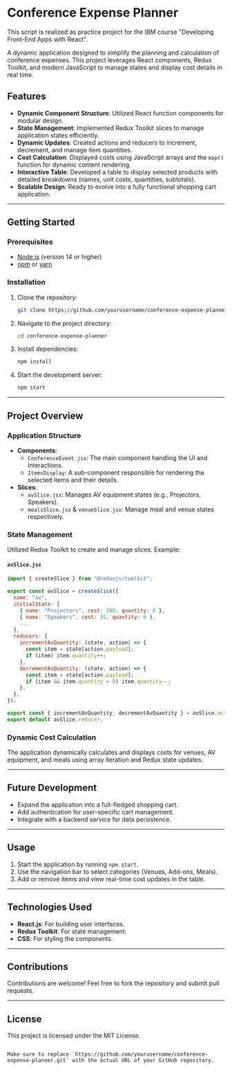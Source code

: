 # Conference Expense Planner

This script is realized as practice project for the IBM course "Developing Front-End Apps with React".

A dynamic application designed to simplify the planning and calculation of conference expenses. This project leverages React components, Redux Toolkit, and modern JavaScript to manage states and display cost details in real time. 

## Features

- **Dynamic Component Structure**: Utilized React function components for modular design.
- **State Management**: Implemented Redux Toolkit slices to manage application states efficiently.
- **Dynamic Updates**: Created actions and reducers to increment, decrement, and manage item quantities.
- **Cost Calculation**: Displayed costs using JavaScript arrays and the `map()` function for dynamic content rendering.
- **Interactive Table**: Developed a table to display selected products with detailed breakdowns (names, unit costs, quantities, subtotals).
- **Scalable Design**: Ready to evolve into a fully functional shopping cart application.

---

## Getting Started

### Prerequisites

- [Node.js](https://nodejs.org/en/) (version 14 or higher)
- [npm](https://www.npmjs.com/) or [yarn](https://yarnpkg.com/)

### Installation

1. Clone the repository:
   ```bash
   git clone https://github.com/yourusername/conference-expense-planner.git
   ```
2. Navigate to the project directory:
   ```bash
   cd conference-expense-planner
   ```
3. Install dependencies:
   ```bash
   npm install
   ```

4. Start the development server:
   ```bash
   npm start
   ```

---

## Project Overview

### Application Structure

- **Components**:
  - `ConferenceEvent.jsx`: The main component handling the UI and interactions.
  - `ItemsDisplay`: A sub-component responsible for rendering the selected items and their details.
- **Slices**:
  - `avSlice.jsx`: Manages AV equipment states (e.g., Projectors, Speakers).
  - `mealsSlice.jsx` & `venueSlice.jsx`: Manage meal and venue states respectively.

### State Management

Utilized Redux Toolkit to create and manage slices. Example:

#### `avSlice.jsx`
```javascript
import { createSlice } from "@reduxjs/toolkit";

export const avSlice = createSlice({
  name: "av",
  initialState: [
    { name: "Projectors", cost: 200, quantity: 0 },
    { name: "Speakers", cost: 35, quantity: 0 },
    ...
  ],
  reducers: {
    incrementAvQuantity: (state, action) => {
      const item = state[action.payload];
      if (item) item.quantity++;
    },
    decrementAvQuantity: (state, action) => {
      const item = state[action.payload];
      if (item && item.quantity > 0) item.quantity--;
    },
  },
});

export const { incrementAvQuantity, decrementAvQuantity } = avSlice.actions;
export default avSlice.reducer;
```

### Dynamic Cost Calculation

The application dynamically calculates and displays costs for venues, AV equipment, and meals using array iteration and Redux state updates.

---

## Future Development

- Expand the application into a full-fledged shopping cart.
- Add authentication for user-specific cart management.
- Integrate with a backend service for data persistence.

---

## Usage

1. Start the application by running `npm start`.
2. Use the navigation bar to select categories (Venues, Add-ons, Meals).
3. Add or remove items and view real-time cost updates in the table.

---

## Technologies Used

- **React.js**: For building user interfaces.
- **Redux Toolkit**: For state management.
- **CSS**: For styling the components.

---

## Contributions

Contributions are welcome! Feel free to fork the repository and submit pull requests.

---

## License

This project is licensed under the MIT License.
```

Make sure to replace `https://github.com/yourusername/conference-expense-planner.git` with the actual URL of your GitHub repository.

